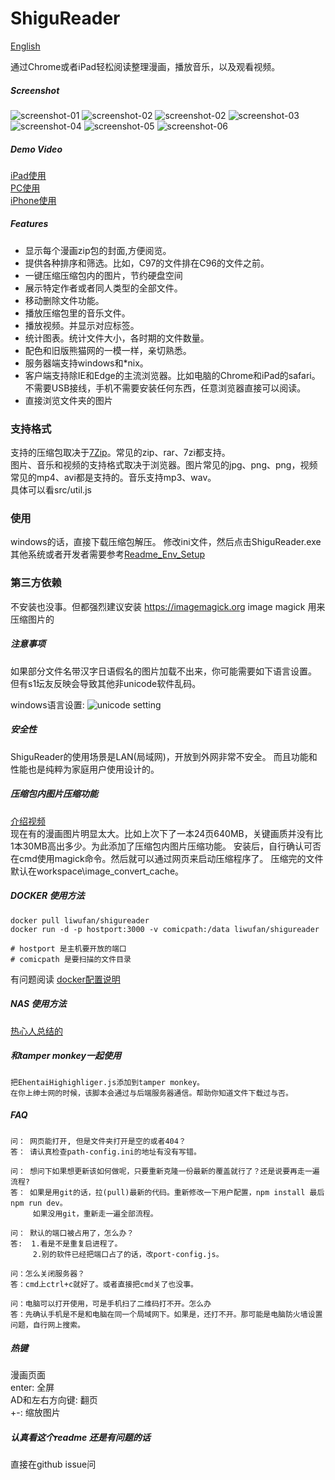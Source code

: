 # ShiguReader

[English](https://github.com/hjyssg/ShiguReader/blob/dev/README_English.md)


通过Chrome或者iPad轻松阅读整理漫画，播放音乐，以及观看视频。

##### Screenshot

![screenshot-01](screenshot/01.png)
![screenshot-02](screenshot/02.png)
![screenshot-02](screenshot/02.5.png)
![screenshot-03](screenshot/03.png)
![screenshot-04](screenshot/04.png)
![screenshot-05](screenshot/05.png)
![screenshot-06](screenshot/06.png)


##### Demo Video
[iPad使用](https://www.bilibili.com/video/BV1Mt4y1m7qU)  
[PC使用](https://www.bilibili.com/video/BV1t64y1u729/)   
[iPhone使用](https://www.bilibili.com/video/BV1xt4y1U73L/)     

##### Features

* 显示每个漫画zip包的封面,方便阅览。
* 提供各种排序和筛选。比如，C97的文件排在C96的文件之前。
* 一键压缩压缩包内的图片，节约硬盘空间
* 展示特定作者或者同人类型的全部文件。
* 移动删除文件功能。
* 播放压缩包里的音乐文件。
* 播放视频。并显示对应标签。
* 统计图表。统计文件大小，各时期的文件数量。
* 配色和旧版熊猫网的一模一样，亲切熟悉。
* 服务器端支持windows和*nix。
* 客户端支持除IE和Edge的主流浏览器。比如电脑的Chrome和iPad的safari。不需要USB接线，手机不需要安装任何东西，任意浏览器直接可以阅读。
* 直接浏览文件夹的图片

### 支持格式

支持的压缩包取决于[7Zip](https://www.7-zip.org/)。常见的zip、rar、7zi都支持。  
图片、音乐和视频的支持格式取决于浏览器。图片常见的jpg、png、png，视频常见的mp4、avi都是支持的。音乐支持mp3、wav。  
具体可以看src/util.js

### 使用
windows的话，直接下载压缩包解压。
修改ini文件，然后点击ShiguReader.exe
其他系统或者开发者需要参考[Readme_Env_Setup](https://github.com/hjyssg/ShiguReader/blob/dev/Readme_Env_Setup.md)

### 第三方依赖
不安装也没事。但都强烈建议安装
https://imagemagick.org image magick 用来压缩图片的


##### 注意事项
如果部分文件名带汉字日语假名的图片加载不出来，你可能需要如下语言设置。
但有s1坛友反映会导致其他非unicode软件乱码。

windows语言设置:
![unicode setting](screenshot/unicode-setting.png)

##### 安全性
ShiguReader的使用场景是LAN(局域网)，开放到外网非常不安全。
而且功能和性能也是纯粹为家庭用户使用设计的。

##### 压缩包内图片压缩功能

[介绍视频](https://www.bilibili.com/video/BV1pi4y147Gu?from=search&seid=13429520178852889848/)     
现在有的漫画图片明显太大。比如上次下了一本24页640MB，关键画质并没有比1本30MB高出多少。为此添加了压缩包内图片压缩功能。
安装后，自行确认可否在cmd使用magick命令。然后就可以通过网页来启动压缩程序了。
压缩完的文件默认在workspace\image_convert_cache。

##### DOCKER 使用方法
```
docker pull liwufan/shigureader
docker run -d -p hostport:3000 -v comicpath:/data liwufan/shigureader

# hostport 是主机要开放的端口
# comicpath 是要扫描的文件目录
```
有问题阅读 [docker配置说明](https://github.com/hjyssg/ShiguReader/blob/dev/dockerguide.md)


##### NAS 使用方法

[热心人总结的](https://github.com/hjyssg/ShiguReader/issues/90)


##### 和tamper monkey一起使用
    把EhentaiHighighliger.js添加到tamper monkey。
    在你上绅士网的时候，该脚本会通过与后端服务器通信。帮助你知道文件下载过与否。

##### FAQ
    问： 网页能打开, 但是文件夹打开是空的或者404？
    答： 请认真检查path-config.ini的地址有没有写错。

    问： 想问下如果想更新该如何做呢，只要重新克隆一份最新的覆盖就行了？还是说要再走一遍流程?   
    答： 如果是用git的话，拉(pull)最新的代码。重新修改一下用户配置，npm install 最后npm run dev。
         如果没用git，重新走一遍全部流程。  

    问： 默认的端口被占用了，怎么办？
    答:  1.看是不是重复启进程了。  
         2.别的软件已经把端口占了的话，改port-config.js。
    
    问：怎么关闭服务器？
    答：cmd上ctrl+c就好了。或者直接把cmd关了也没事。

    问：电脑可以打开使用，可是手机扫了二维码打不开。怎么办
    答：先确认手机是不是和电脑在同一个局域网下。如果是，还打不开。那可能是电脑防火墙设置问题，自行网上搜索。

##### 热键
漫画页面  
enter: 全屏  
AD和左右方向键: 翻页  
+-: 缩放图片 

##### 认真看这个readme 还是有问题的话
直接在github issue问
